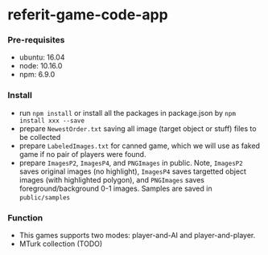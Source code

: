 # referit-game-code-app

### Pre-requisites
* ubuntu: 16.04
* node: 10.16.0
* npm: 6.9.0

### Install
* run ```npm install``` or install all the packages in package.json by ```npm install xxx --save```
* prepare ```NewestOrder.txt``` saving all image (target object or stuff) files to be collected
* prepare ```LabeledImages.txt``` for canned game, which we will use as faked game if no pair of players were found.
* prepare ```ImagesP2```, ```ImagesP4```, and ```PNGImages``` in public. Note, ```ImagesP2``` saves original images (no highlight), ```ImagesP4``` saves targetted object images (with highlighted polygon), and ```PNGImages``` saves foreground/background 0-1 images. Samples are saved in ```public/samples```

### Function
* This games supports two modes: player-and-AI and player-and-player. 
* MTurk collection (TODO)